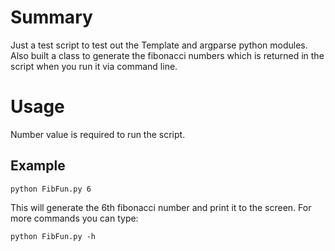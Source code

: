 # Summary

Just a test script to test out the Template and argparse python modules. Also built a class to generate the fibonacci numbers
which is returned in the script when you run it via command line.

# Usage

Number value is required to run the script.

## Example

```
python FibFun.py 6
```

This will generate the 6th fibonacci number and print it to the screen.
For more commands you can type:

```
python FibFun.py -h
```
